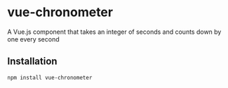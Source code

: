 # vue-chronometer

A Vue.js component that takes an integer of seconds and counts down by one every second

## Installation

```bash
npm install vue-chronometer
